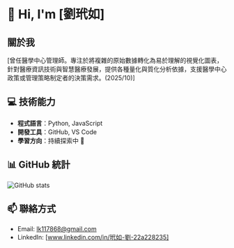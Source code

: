# 👋 Hi, I'm [劉玳如]

## 關於我
[曾任醫學中心管理師。專注於將複雜的原始數據轉化為易於理解的視覺化圖表，針對醫療資訊技術與智慧醫療發展，提供各種量化與質化分析依據，支援醫學中心政策或管理策略制定者的決策需求。(2025/10)]

## 💻 技術能力
- **程式語言**：Python, JavaScript
- **開發工具**：GitHub, VS Code
- **學習方向**：持續探索中 🚀

## 📊 GitHub 統計
![GitHub stats](https://github-readme-stats.vercel.app/api?username=Tai-Ju&show_icons=true&theme=tokyonight)

## 📫 聯絡方式
- Email: lk117868@gmail.com
- LinkedIn: [www.linkedin.com/in/玳如-劉-22a228235]
